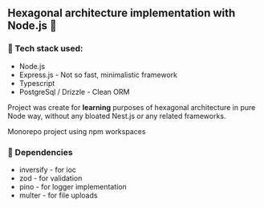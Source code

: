 ## Hexagonal architecture implementation with Node.js 🐢

### 🔨 Tech stack used:

- Node.js
- Express.js - Not so fast, minimalistic framework
- Typescript
- PostgreSql / Drizzle - Clean ORM

Project was create for **learning** purposes of hexagonal architecture in pure Node way, without any bloated Nest.js or any related frameworks.

Monorepo project using npm workspaces

### 💉 Dependencies

- inversify - for ioc
- zod - for validation
- pino - for logger implementation
- multer - for file uploads
